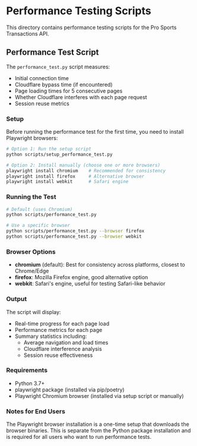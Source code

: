 # Performance Testing Scripts

This directory contains performance testing scripts for the Pro Sports Transactions API.

## Performance Test Script

The `performance_test.py` script measures:
- Initial connection time
- Cloudflare bypass time (if encountered)
- Page loading times for 5 consecutive pages
- Whether Cloudflare interferes with each page request
- Session reuse metrics

### Setup

Before running the performance test for the first time, you need to install Playwright browsers:

```bash
# Option 1: Run the setup script
python scripts/setup_performance_test.py

# Option 2: Install manually (choose one or more browsers)
playwright install chromium    # Recommended for consistency
playwright install firefox     # Alternative browser
playwright install webkit      # Safari engine
```

### Running the Test

```bash
# Default (uses Chromium)
python scripts/performance_test.py

# Use a specific browser
python scripts/performance_test.py --browser firefox
python scripts/performance_test.py --browser webkit
```

### Browser Options

- **chromium** (default): Best for consistency across platforms, closest to Chrome/Edge
- **firefox**: Mozilla Firefox engine, good alternative option
- **webkit**: Safari's engine, useful for testing Safari-like behavior

### Output

The script will display:
- Real-time progress for each page load
- Performance metrics for each page
- Summary statistics including:
  - Average navigation and load times
  - Cloudflare interference analysis
  - Session reuse effectiveness

### Requirements

- Python 3.7+
- playwright package (installed via pip/poetry)
- Playwright Chromium browser (installed via setup script or manually)

### Notes for End Users

The Playwright browser installation is a one-time setup that downloads the browser binaries. This is separate from the Python package installation and is required for all users who want to run performance tests.